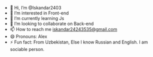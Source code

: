 - 👋 Hi, I’m @Iskandar2403
- 👀 I’m interested in Front-end
- 🌱 I’m currently learning Js
- 💞️ I’m looking to collaborate on Back-end
- 📫 How to reach me iskandar24243535@gmail.com
- 😄 Pronouns: Alex
- ⚡ Fun fact: From Uzbekistan, Else I know Russian and English. I am sociable person. 

<!---
Iskandar2403/Iskandar2403 is a ✨ special ✨ repository because its `README.md` (this file) appears on your GitHub profile.
You can click the Preview link to take a look at your changes.
--->
